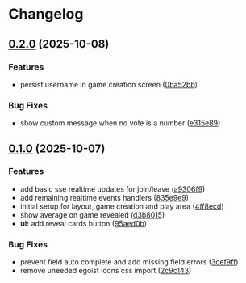 # Changelog

## [0.2.0](https://github.com/ved-websites/poker-planner/compare/poker-planner-v0.1.0...poker-planner-v0.2.0) (2025-10-08)


### Features

* persist username in game creation screen ([0ba52bb](https://github.com/ved-websites/poker-planner/commit/0ba52bb9e99eb714952e508e827559c46a9fd763))


### Bug Fixes

* show custom message when no vote is a number ([e315e89](https://github.com/ved-websites/poker-planner/commit/e315e891602c503434b9109122eb559372d7b7a7))

## [0.1.0](https://github.com/ved-websites/poker-planner/compare/poker-planner-v0.0.1...poker-planner-v0.1.0) (2025-10-07)


### Features

* add basic sse realtime updates for join/leave ([a9306f9](https://github.com/ved-websites/poker-planner/commit/a9306f9f1c32be712870ff6dd47eaee241feb8f1))
* add remaining realtime events handlers ([835e9e9](https://github.com/ved-websites/poker-planner/commit/835e9e9829d3876f64863f1faec4c3fd94be673d))
* initial setup for layout, game creation and play area ([4ff8ecd](https://github.com/ved-websites/poker-planner/commit/4ff8ecd12a6d396df4b38e20e25c7916462403f1))
* show average on game revealed ([d3b8015](https://github.com/ved-websites/poker-planner/commit/d3b80151eda214ce662ed44ba9b73afee0101a66))
* **ui:** add reveal cards button ([95aed0b](https://github.com/ved-websites/poker-planner/commit/95aed0bb7952598ab6890a2ca867a21c02e881ed))


### Bug Fixes

* prevent field auto complete and add missing field errors ([3cef9ff](https://github.com/ved-websites/poker-planner/commit/3cef9ff093d4479a012c96a2a528fa2073f7d799))
* remove uneeded egoist icons css import ([2c9c143](https://github.com/ved-websites/poker-planner/commit/2c9c143755b7a547441c27fc7687e4feeebeb9f4))

